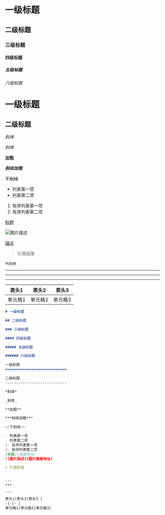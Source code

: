 # 一级标题

## 二级标题

### 三级标题

#### 四级标题

##### 五级标题

###### 六级标题  

一级标题
============================

二级标题
----------------------------

*斜体*

_斜体_

**加粗**

***斜体加粗***

~~下划线~~

- 列表第一项
- 列表第二项
1. 有序列表第一项
2. 有序列表第二项

[标题](链接地址)

![图片描述](图片链接地址)

[锚点](#标题)    

> 引用段落
```
代码块
```

---
***
___

表头1|表头2|表头3 
-|-|- 
单元格1|单元格2|单元格3

```markdown
# 一级标题

## 二级标题

### 三级标题

#### 四级标题

##### 五级标题

###### 六级标题  

一级标题
============================

二级标题
----------------------------

*斜体*

_斜体_

**加粗**

***斜体加粗***

~~下划线~~

- 列表第一项
- 列表第二项
1. 有序列表第一项
2. 有序列表第二项
[标题](链接地址)
![图片描述](图片链接地址)

> 引用段落


---
***
___

表头1|表头2|表头3 |
-|-|- |
单元格1|单元格2|单元格3|

```